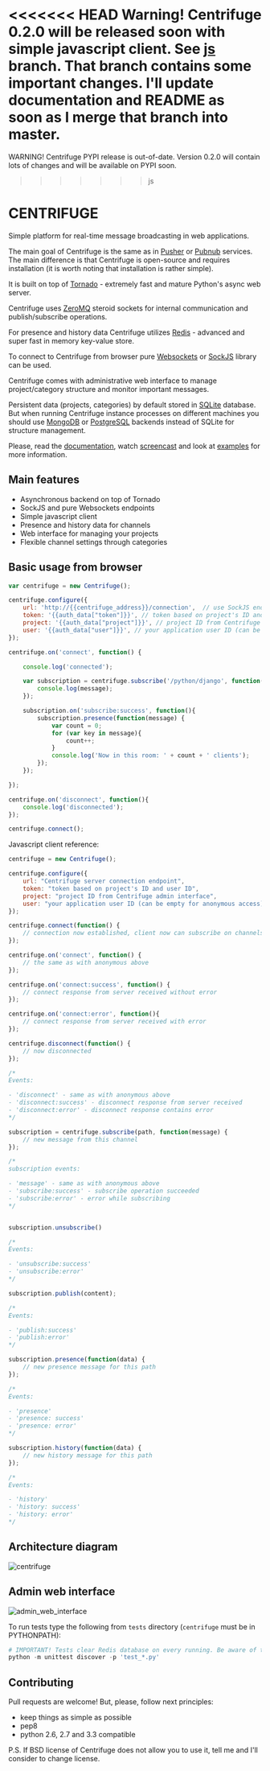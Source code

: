<<<<<<< HEAD
Warning! Centrifuge 0.2.0 will be released soon with simple javascript client. See [js](https://github.com/FZambia/centrifuge/tree/js) branch.
That branch contains some important changes. I'll update documentation and README as soon as I merge that branch into master.
=======
WARNING! Centrifuge PYPI release is out-of-date. Version 0.2.0 will contain lots of changes
and will be available on PYPI soon.
>>>>>>> js

CENTRIFUGE
==========

Simple platform for real-time message broadcasting in web applications.

The main goal of Centrifuge is the same as in [Pusher](http://pusher.com/) or
[Pubnub](http://www.pubnub.com/) services. The main difference is that Centrifuge is
open-source and requires installation (it is worth noting that installation is rather simple).

It is built on top of [Tornado](http://www.tornadoweb.org/en/stable/) -
extremely fast and mature Python's async web server.

Centrifuge uses [ZeroMQ](http://www.zeromq.org/) steroid sockets for internal
communication and publish/subscribe operations.

For presence and history data Centrifuge utilizes [Redis](http://redis.io/) - advanced and super fast
in memory key-value store.

To connect to Centrifuge from browser pure [Websockets](http://en.wikipedia.org/wiki/WebSocket)
or [SockJS](https://github.com/sockjs/sockjs-client) library can be
used.

Centrifuge comes with administrative web interface to manage project/category structure and monitor important
messages.

Persistent data (projects, categories) by default stored in [SQLite](http://www.sqlite.org/) database.
But when running Centrifuge instance processes on different machines you should use [MongoDB](http://www.mongodb.org/)
or [PostgreSQL](http://www.postgresql.org/) backends instead of SQLite for structure management.

Please, read the [documentation](https://centrifuge.readthedocs.org/en/latest/), watch [screencast](http://www.youtube.com/watch?v=RCLnCexzfOk)
and look at [examples](https://github.com/FZambia/centrifuge/tree/master/examples) for more information.


Main features
-------------

* Asynchronous backend on top of Tornado
* SockJS and pure Websockets endpoints
* Simple javascript client
* Presence and history data for channels
* Web interface for managing your projects
* Flexible channel settings through categories


Basic usage from browser
------------------------

```javascript
var centrifuge = new Centrifuge();

centrifuge.configure({
    url: 'http://{{centrifuge_address}}/connection',  // use SockJS endpoint (SockJS library must be imported)
    token: '{{auth_data["token"]}}', // token based on project's ID and user ID
    project: '{{auth_data["project"]}}', // project ID from Centrifuge admin interface
    user: '{{auth_data["user"]}}', // your application user ID (can be empty for anonymous access)
});

centrifuge.on('connect', function() {

    console.log('connected');

    var subscription = centrifuge.subscribe('/python/django', function(message) {
        console.log(message);
    });

    subscription.on('subscribe:success', function(){
        subscription.presence(function(message) {
            var count = 0;
            for (var key in message){
                count++;
            }
            console.log('Now in this room: ' + count + ' clients');
        });
    });

});

centrifuge.on('disconnect', function(){
    console.log('disconnected');
});

centrifuge.connect();
```

Javascript client reference:

```javascript
centrifuge = new Centrifuge();

centrifuge.configure({
    url: "Centrifuge server connection endpoint",
    token: "token based on project's ID and user ID",
    project: "project ID from Centrifuge admin interface",
    user: "your application user ID (can be empty for anonymous access)"
});

centrifuge.connect(function() {
    // connection now established, client now can subscribe on channels
});

centrifuge.on('connect', function() {
    // the same as with anonymous above
});

centrifuge.on('connect:success', function() {
    // connect response from server received without error
});

centrifuge.on('connect:error', function(){
    // connect response from server received with error
});

centrifuge.disconnect(function() {
    // now disconnected
});

/*
Events:

- 'disconnect' - same as with anonymous above
- 'disconnect:success' - disconnect response from server received
- 'disconnect:error' - disconnect response contains error
*/

subscription = centrifuge.subscribe(path, function(message) {
    // new message from this channel
});

/*
subscription events:

- 'message' - same as with anonymous above
- 'subscribe:success' - subscribe operation succeeded
- 'subscribe:error' - error while subscribing
*/


subscription.unsubscribe()

/*
Events:

- 'unsubscribe:success'
- 'unsubscribe:error'
*/

subscription.publish(content);

/*
Events:

- 'publish:success'
- 'publish:error'
*/

subscription.presence(function(data) {
    // new presence message for this path
});

/*
Events:

- 'presence'
- 'presence: success'
- 'presence: error'
*/

subscription.history(function(data) {
    // new history message for this path
});

/*
Events:

- 'history'
- 'history: success'
- 'history: error'
*/
```


Architecture diagram
--------------------

![centrifuge](https://raw.github.com/FZambia/centrifuge/master/docs/main/centrifuge_architecture.png "centrifuge")

Admin web interface
-------------------

![admin_web_interface](https://raw.github.com/FZambia/centrifuge/master/docs/main/main.png "admin web interface")


To run tests type the following from `tests` directory (`centrifuge` must be in PYTHONPATH):

```python
# IMPORTANT! Tests clear Redis database on every running. Be aware of this.
python -m unittest discover -p 'test_*.py'
```

Contributing
------------

Pull requests are welcome! But, please, follow next principles:

* keep things as simple as possible
* pep8
* python 2.6, 2.7 and 3.3 compatible

P.S. If BSD license of Centrifuge does not allow you to use it, tell me and I'll consider to change license.

